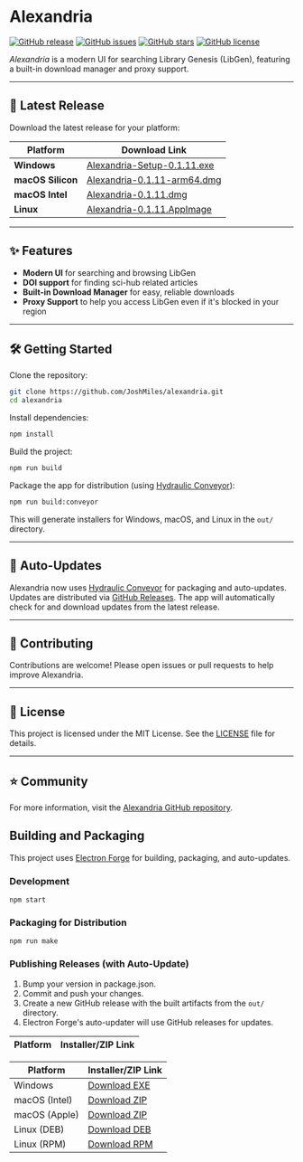 # Alexandria

[![GitHub release](https://img.shields.io/github/v/release/JoshMiles/alexandria?include_prereleases&style=flat&label=latest%20release)](https://github.com/JoshMiles/alexandria/releases/latest)
[![GitHub issues](https://img.shields.io/github/issues/JoshMiles/alexandria?style=flat)](https://github.com/JoshMiles/alexandria/issues)
[![GitHub stars](https://img.shields.io/github/stars/JoshMiles/alexandria?style=flat)](https://github.com/JoshMiles/alexandria/stargazers)
[![GitHub license](https://img.shields.io/github/license/JoshMiles/alexandria?style=flat)](https://github.com/JoshMiles/alexandria/blob/main/LICENSE)

_Alexandria_ is a modern UI for searching Library Genesis (LibGen), featuring a built-in download manager and proxy support.

---

## 🚀 Latest Release

Download the latest release for your platform:

| Platform | Download Link |
|----------|---------------|
| **Windows** | [Alexandria-Setup-0.1.11.exe](https://github.com/JoshMiles/alexandria/releases/download/v0.1.11/Alexandria-Setup-0.1.11.exe) |
| **macOS Silicon**   | [Alexandria-0.1.11-arm64.dmg](https://github.com/JoshMiles/alexandria/releases/download/v0.1.11/Alexandria-0.1.11-arm64.dmg) |
| **macOS Intel**   | [Alexandria-0.1.11.dmg](https://github.com/JoshMiles/alexandria/releases/download/v0.1.11/Alexandria-0.1.11.dmg) |
| **Linux**   | [Alexandria-0.1.11.AppImage](https://github.com/JoshMiles/alexandria/releases/download/v0.1.11/Alexandria-0.1.11.AppImage) |
---

## ✨ Features

- **Modern UI** for searching and browsing LibGen
- **DOI support** for finding sci-hub related articles
- **Built-in Download Manager** for easy, reliable downloads
- **Proxy Support** to help you access LibGen even if it's blocked in your region

---

## 🛠️ Getting Started

Clone the repository:

```sh
git clone https://github.com/JoshMiles/alexandria.git
cd alexandria
```

Install dependencies:

```sh
npm install
```

Build the project:

```sh
npm run build
```

Package the app for distribution (using [Hydraulic Conveyor](https://conveyor.hydraulic.dev/)):

```sh
npm run build:conveyor
```

This will generate installers for Windows, macOS, and Linux in the `out/` directory.

---

## 🔄 Auto-Updates

Alexandria now uses [Hydraulic Conveyor](https://conveyor.hydraulic.dev/) for packaging and auto-updates. Updates are distributed via [GitHub Releases](https://github.com/JoshMiles/alexandria/releases). The app will automatically check for and download updates from the latest release.

---

## 🤝 Contributing

Contributions are welcome! Please open issues or pull requests to help improve Alexandria.

---

## 📄 License

This project is licensed under the MIT License. See the [LICENSE](https://github.com/JoshMiles/alexandria/blob/main/LICENSE) file for details.

---

## ⭐️ Community

For more information, visit the [Alexandria GitHub repository](https://github.com/JoshMiles/alexandria).

## Building and Packaging

This project uses [Electron Forge](https://www.electronforge.io/) for building, packaging, and auto-updates.

### Development

```
npm start
```

### Packaging for Distribution

```
npm run make
```

### Publishing Releases (with Auto-Update)

1. Bump your version in package.json.
2. Commit and push your changes.
3. Create a new GitHub release with the built artifacts from the `out/` directory.
4. Electron Forge's auto-updater will use GitHub releases for updates.


| Platform         | Installer/ZIP Link |
|------------------|-------------------|

| Platform         | Installer/ZIP Link |
|------------------|-------------------|
| Windows          | [Download EXE]() |
| macOS (Intel)    | [Download ZIP](https://github.com/JoshMiles/alexandria/releases/download/v0.1.57/alexandria-darwin-x64-0.1.57.zip) |
| macOS (Apple)    | [Download ZIP](https://github.com/JoshMiles/alexandria/releases/download/v0.1.57/alexandria-darwin-arm64-0.1.57.zip) |
| Linux (DEB)      | [Download DEB]() |
| Linux (RPM)      | [Download RPM]() |

